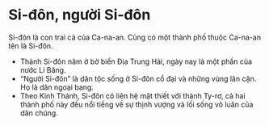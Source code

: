 # Si-đôn, người Si-đôn

Si-đôn là con trai cả của Ca-na-an. Cũng có một thành phố thuộc Ca-na-an tên là Si-đôn. 
- Thành Si-đôn năm ở bờ biển Địa Trung Hải, ngày nay là một phần của nước Li Băng. 
- “Người Si-đôn” là dân tộc sống ở Si-đôn cổ đại và những vùng lân cận. Họ là dân ngoại bang. 
- Theo Kinh Thánh, Si-đôn có liên hệ mật thiết với thành Ty-rơ, cả hai thành phố này đều nổi tiếng về sự thịnh vượng và lối sống vô luân của dân chúng.

